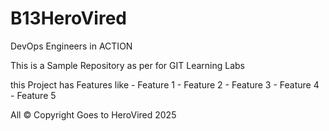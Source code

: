 # B13HeroVired
DevOps Engineers in ACTION


This is a Sample Repository as per for GIT Learning Labs

this Project has Features like
    - Feature 1
    - Feature 2
    - Feature 3
    - Feature 4
    - Feature 5


All &copy; Copyright Goes to HeroVired 2025
